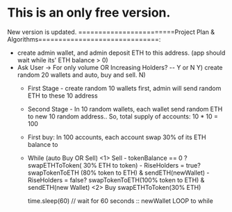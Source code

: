 # This is an only free version.
New version is updated.
========================Project Plan & Algorithms==============================:
   - create admin wallet, and admin deposit ETH to this address. (app should wait while its' ETH balance > 0)
   - Ask User -> For only volume  OR  Increasing Holders? -- Y or N
      Y) create random 20 wallets and auto, buy and sell.
      N) 
      - First Stage - create random 10 wallets first, admin will send random ETH to these 10 address
      - Second Stage - In 10 random wallets, each wallet send random ETH to new 10 random address..
                      So, total supply of accounts: 10 * 10 = 100
      - First buy:
           In 100 accounts, each account swap 30% of its ETH balance to <token>
      - While (auto Buy OR  Sell)
           <1> Sell
              - tokenBalance == 0 ? swapETHToToken( 30% ETH to token)
              - RiseHolders = true? swapTokenToETH (80% token to ETH) & sendETH(newWallet)
              - RiseHolders = false? swapTokenToETH(100% token to ETH) & sendETH(new Wallet)
          <2> Buy
             swapETHToToken(30% ETH)
       
           time.sleep(60) // wait for 60 seconds
       :: newWallet LOOP to while
